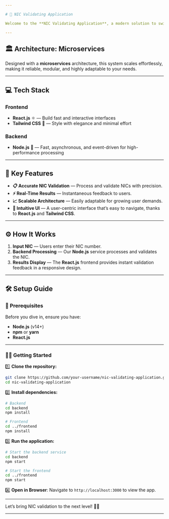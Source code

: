 ```yaml
---

# 🌟 NIC Validating Application

Welcome to the **NIC Validating Application**, a modern solution to swiftly and accurately validate **National Identity Cards (NICs)**. Built with cutting-edge technology and a sleek user experience, this project ensures you can verify identities with ease.

---
```


## 🏛️ Architecture: Microservices
Designed with a **microservices** architecture, this system scales effortlessly, making it reliable, modular, and highly adaptable to your needs.

---

## 💻 Tech Stack
### **Frontend**
- **React.js** ⚛️ — Build fast and interactive interfaces
- **Tailwind CSS** 🎨 — Style with elegance and minimal effort

### **Backend**
- **Node.js** 🔧 — Fast, asynchronous, and event-driven for high-performance processing

---

## 🔑 Key Features

- **📋 Accurate NIC Validation** — Process and validate NICs with precision.
- **⚡ Real-Time Results** — Instantaneous feedback to users.
- **📈 Scalable Architecture** — Easily adaptable for growing user demands.
- **🎨 Intuitive UI** — A user-centric interface that’s easy to navigate, thanks to **React.js** and **Tailwind CSS**.

---

## ⚙️ How It Works

1. **Input NIC** — Users enter their NIC number.
2. **Backend Processing** — Our **Node.js** service processes and validates the NIC.
3. **Results Display** — The **React.js** frontend provides instant validation feedback in a responsive design.

---

## 🛠️ Setup Guide

### 🧰 Prerequisites

Before you dive in, ensure you have:
- **Node.js** (v14+)
- **npm** or **yarn**
- **React.js**

---

### 🏃‍♂️ Getting Started

1️⃣ **Clone the repository:**

```bash
git clone https://github.com/your-username/nic-validating-application.git
cd nic-validating-application
```

2️⃣ **Install dependencies:**

```bash
# Backend
cd backend
npm install

# Frontend
cd ../frontend
npm install
```

3️⃣ **Run the application:**

```bash
# Start the backend service
cd backend
npm start

# Start the frontend
cd ../frontend
npm start
```

4️⃣ **Open in Browser**:
Navigate to `http://localhost:3000` to view the app.

---

Let’s bring NIC validation to the next level! 💪✨

---
